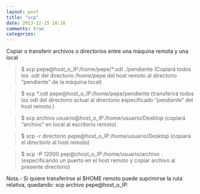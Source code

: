 ```yaml
---
layout: post
title: "scp"
date: 2013-12-15 18:18
comments: true
categories: 
---
```

Copiar o transferir archivos o directorios entre una máquina remota y una local

>$ scp pepe@host_o_IP:/home/pepe/*.odt ./pendiente (Copiará todos los .odt del directorio /home/pepe del host remoto al directorio “pendiente” de la máquina local)

>$ scp *.odt pepe@host_o_IP:/home/pepe/pendiente (transferirá todos los odt del directorio actual al directorio especificado “pendiente” del host remoto.)

>$ scp archivo usuario@host_o_IP:/home/usuario/Desktop (copiará “archivo” en local al escritorio remoto)

>$ scp -r directorio pepe@host_o_IP:/home/usuario/Desktop (copiará el directorio al host remoto)

>$ scp -P 12000 pep@chost_o_IP:/home/usuario/archivo . (especificando un puerto en el host remoto y copiar archivo al presente directorio)

Nota.- Si quiere transferirse al $HOME remoto puede suprimirse la ruta relativa, quedando: scp archivo pepe@host_o_IP:


